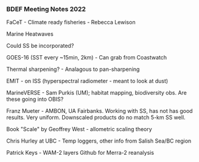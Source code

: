 ### BDEF Meeting Notes 2022

FaCeT - Climate ready fisheries - Rebecca Lewison

Marine Heatwaves

Could SS be incorporated?

GOES-16 (SST every ~15min, 2km) - Can grab from Coastwatch

Thermal sharpening? - Analagous to pan-sharpening

EMIT - on ISS (hyperspectral radiometer - meant to look at dust)

MarineVERSE - Sam Purkis (UM); habitat mapping, biodiversity obs. Are these going into OBIS?

Franz Mueter - AMBON, UA Fairbanks. Working with SS, has not has good results. Very uniform. Downscaled products do no match 5-km SS well.

Book  "Scale" by Geoffrey West - allometric scaling theory

Chris Hurley at UBC - Temp loggers, other info from Salish Sea/BC region

Patrick Keys - WAM-2 layers Github for Merra-2 reanalysis
